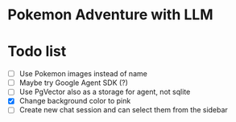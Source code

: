 # Pokemon Adventure with LLM

# Todo list
- [ ] Use Pokemon images instead of name
- [ ] Maybe try Google Agent SDK (?)
- [ ] Use PgVector also as a storage for agent, not sqlite
- [x] Change background color to pink
- [ ] Create new chat session and can select them from the sidebar